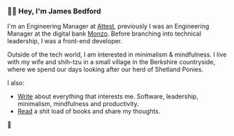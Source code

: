 ### ✌🏻 Hey, I'm James Bedford

I'm an Engineering Manager at [Attest](https://askattest.com), previously I was an Engineering Manager at the digital bank [Monzo](https://monzo.com). Before branching into technical leadership, I was a front-end developer.

Outside of the tech world, I am interested in minimalism & mindfulness. I live with my wife and shih-tzu in a small village in the Berkshire countryside, where we spend our days looking after our herd of Shetland Ponies.

I also:

- [Write](https://jame.es) about everything that interests me. Software, leadership, minimalism, mindfulness and productivity.
- [Read](https://literal.club/james) a shit load of books and share my thoughts.


🖤
